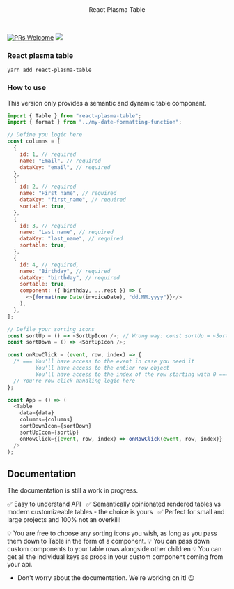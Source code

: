 <p>&nbsp;</p>
<p align='center'>React Plasma Table</p>
<p>&nbsp;</p>

[![PRs Welcome](https://img.shields.io/badge/PRs-welcome-brightgreen.svg)]() [![](https://img.shields.io/npm/dt/react-plasma-table?style=for-the-badge)]()

### React plasma table

```
yarn add react-plasma-table
```

### How to use

This version only provides a semantic and dynamic table component.

```javascript
import { Table } from "react-plasma-table";
import { format } from "../my-date-formatting-function";

// Define you logic here
const columns = [
  {
    id: 1, // required
    name: "Email", // required
    dataKey: "email", // required
  },
  {
    id: 2, // required
    name: "First name", // required
    dataKey: "first_name", // required
    sortable: true,
  },
  {
    id: 3, // required
    name: "Last name", // required
    dataKey: "last_name", // required
    sortable: true,
  },
  {
    id: 4, // required,
    name: "Birthday", // required
    dataKey: "birthday", // required
    sortable: true,
    component: ({ birthday, ...rest }) => (
      <>{format(new Date(invoiceDate), "dd.MM.yyyy")}</>
    ),
  },
];

// Defile your sorting icons
const sortUp = () => <SortUpIcon />; // Wrong way: const sortUp = <SortUpIcon />
const sortDown = () => <SortUpIcon />;

const onRowClick = (event, row, index) => {
  /* === You'll have access to the event in case you need it
         You'll have access to the entier row object
         You'll have access to the index of the row starting with 0 === */
  // You're row click handling logic here
};

const App = () => (
  <Table
    data={data}
    columns={columns}
    sortDownIcon={sortDown}
    sortUpIcon={sortUp}
    onRowClick={(event, row, index) => onRowClick(event, row, index)}
  />
);
```

## Documentation

The documentation is still a work in progress.

✅ Easy to understand API &nbsp;
✅ Semantically opinionated rendered tables vs modern customizeable tables - the choice is yours &nbsp;
✅ Perfect for small and large projects and 100% not an overkill! &nbsp;

💡 You are free to choose any sorting icons you wish, as long as you pass them down to Table in the form of a component.
💡 You can pass down custom components to your table rows alongside other children
💡 You can get all the individual keys as props in your custom component coming from your api.

- Don't worry about the documentation. We're working on it! 😉
